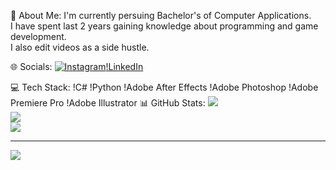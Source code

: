 💫 About Me:
I'm currently persuing Bachelor's of Computer Applications.<br>I have spent last 2 years gaining knowledge about programming and game development.<br>I also edit videos as a side hustle.


🌐 Socials:
[![Instagram](https://img.shields.io/badge/Instagram-%23E4405F.svg?logo=Instagram&logoColor=white)](https://instagram.com/tahaa.bruh)[!LinkedIn](https://linkedin.com/in/mohammedtahaa) 

💻 Tech Stack:
!C# !Python !Adobe After Effects !Adobe Photoshop !Adobe Premiere Pro !Adobe Illustrator
📊 GitHub Stats:
![](https://github-readme-stats.vercel.app/api?username=MDtaha0&theme=dark&hide_border=false&include_all_commits=false&count_private=false)<br/>
![](https://github-readme-streak-stats.herokuapp.com/?user=MDtaha0&theme=dark&hide_border=false)<br/>
![](https://github-readme-stats.vercel.app/api/top-langs/?username=MDtaha0&theme=dark&hide_border=false&include_all_commits=false&count_private=false&layout=compact)

---
![](https://visitcount.itsvg.in/api?id=MDtaha0&icon=0&color=0)

<!-- Proudly created with GPRM ( https://gprm.itsvg.in/ ) -->

